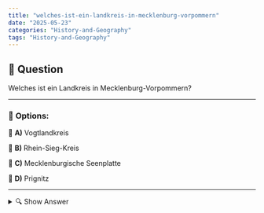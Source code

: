 ```yaml
---
title: "welches-ist-ein-landkreis-in-mecklenburg-vorpommern"
date: "2025-05-23"
categories: "History-and-Geography"
tags: "History-and-Geography"
---
```


## 📌 **Question**

Welches ist ein Landkreis in Mecklenburg-Vorpommern?



---

### 📝 **Options:**

🔘 **A)** Vogtlandkreis

🔘 **B)** Rhein-Sieg-Kreis

🔘 **C)** Mecklenburgische Seenplatte

🔘 **D)** Prignitz

---

<details>
  <summary>🔍 Show Answer</summary>

  <p>
💡  <b>Correct Answer:</b>  c
  </p>
  <p>
    📖<b>Explanation:</b>
    Mecklenburg-Vorpommern ist ein Bundesland im Nordosten Deutschlands, bekannt für seine Küstenlandschaft und Seen. Landkreise sind Verwaltungseinheiten, die in Deutschland dazu dienen, Gemeinden zu organisieren. Die Frage bezieht sich darauf, einen Landkreis innerhalb Mecklenburg-Vorpommerns zu identifizieren. Die richtige Antwort muss eine Region in diesem Bundesland sein, während die anderen Optionen Landkreise aus anderen Bundesländern darstellen könnten. Insbesondere ist die Mecklenburgische Seenplatte bekannt als eine touristische Region mit vielen Seen und Naturparks in Mecklenburg-Vorpommern.
  </p>
</details>
